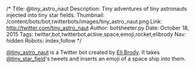 /*
Title: @tiny_astro_naut
Description: Tiny adventures of tiny astronauts injected into tiny star fields.
Thumbnail: /content/bots/bot,twitterbots/images/tiny_astro_naut.png
Link: http://twitter.com/tiny_astro_naut
Author: botsheeter.py
Date: October 18, 2015
Tags: twitter,bot,twitterbot,active,space,emoji,rocket,elibrody
Nav: hidden
Robots: index,follow
*/

[@tiny_astro_naut](https://twitter.com/tiny_astro_naut) is a Twitter bot created by [Eli Brody](https://twitter.com/elibrody). It takes [@tiny_star_field](/bots/bot,twitterbots/tiny_star_field)'s tweets and inserts an emoji of a space ship into them.
